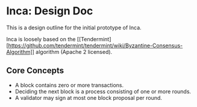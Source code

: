 # Inca: Design Doc

This is a design outline for the initial prototype of Inca.

Inca is loosely based on the [[Tendermint][https://github.com/tendermint/tendermint/wiki/Byzantine-Consensus-Algorithm]] algorithm (Apache 2 licensed).

## Core Concepts

 - A block contains zero or more transactions.
 - Deciding the next block is a process consisting of one or more rounds.
 - A validator may sign at most one block proposal per round.

